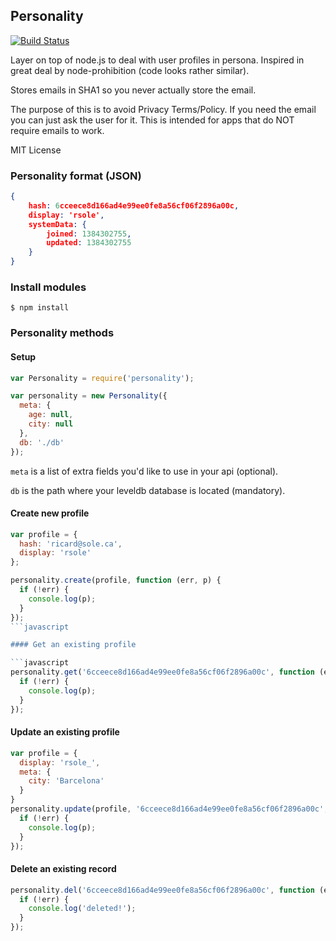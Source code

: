 ## Personality

[![Build Status](https://travis-ci.org/codinglion/node-personality.png)](https://travis-ci.org/codinglion/node-personality)

Layer on top of node.js to deal with user profiles in persona. Inspired in great deal by node-prohibition (code looks rather similar).

Stores emails in SHA1 so you never actually store the email.

The purpose of this is to avoid Privacy Terms/Policy. If you need the email you can just ask the user for it. This is intended for apps that do NOT require emails to work.

MIT License

### Personality format (JSON)

```json
{
    hash: 6cceece8d166ad4e99ee0fe8a56cf06f2896a00c,
    display: 'rsole',
    systemData: {
        joined: 1384302755,
        updated: 1384302755
    }
}
```

### Install modules

```
$ npm install
```

### Personality methods

#### Setup

```javascript
var Personality = require('personality');

var personality = new Personality({
  meta: {
    age: null,
    city: null
  },
  db: './db'
});
```
`meta` is a list of extra fields you'd like to use in your api (optional).

`db` is the path where your leveldb database is located (mandatory).

#### Create new profile

```javascript
var profile = {
  hash: 'ricard@sole.ca',
  display: 'rsole'
};

personality.create(profile, function (err, p) {
  if (!err) {
    console.log(p);
  }
});
```javascript

#### Get an existing profile

```javascript
personality.get('6cceece8d166ad4e99ee0fe8a56cf06f2896a00c', function (err, p) {
  if (!err) {
    console.log(p);
  }
});
```

#### Update an existing profile

```javascript
var profile = {
  display: 'rsole_',
  meta: {
    city: 'Barcelona'
  }
}
personality.update(profile, '6cceece8d166ad4e99ee0fe8a56cf06f2896a00c', function (err, p) {
  if (!err) {
    console.log(p);
  }
});
```

#### Delete an existing record

```javascript
personality.del('6cceece8d166ad4e99ee0fe8a56cf06f2896a00c', function (err) {
  if (!err) {
    console.log('deleted!');
  }
});

